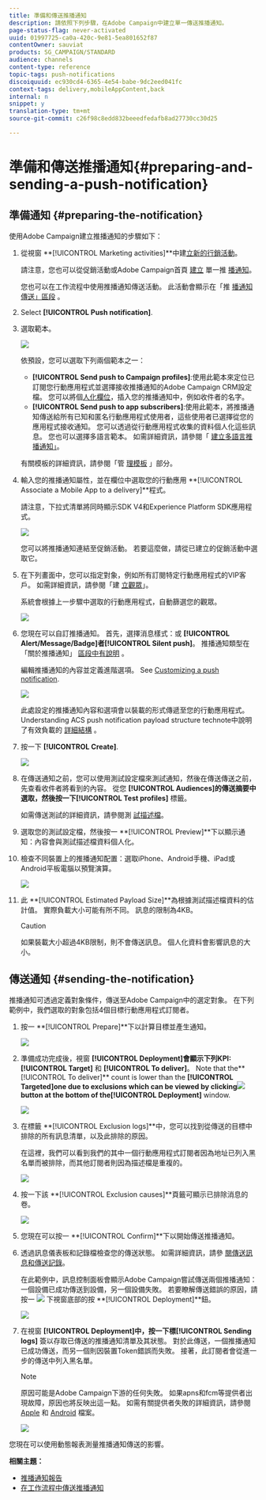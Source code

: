 ```yaml
---
title: 準備和傳送推播通知
description: 請依照下列步驟，在Adobe Campaign中建立單一傳送推播通知。
page-status-flag: never-activated
uuid: 01997725-ca0a-420c-9e81-5ea801652f87
contentOwner: sauviat
products: SG_CAMPAIGN/STANDARD
audience: channels
content-type: reference
topic-tags: push-notifications
discoiquuid: ec930cd4-6365-4e54-babe-9dc2eed041fc
context-tags: delivery,mobileAppContent,back
internal: n
snippet: y
translation-type: tm+mt
source-git-commit: c26f98c8edd832beeedfedafb8ad27730cc30d25

---
```



# 準備和傳送推播通知{#preparing-and-sending-a-push-notification}

## 準備通知 {#preparing-the-notification}

使用Adobe Campaign建立推播通知的步驟如下：

1. 從視窗 **[!UICONTROL Marketing activities]**中建[立新的行銷活動](../../start/using/marketing-activities.md#creating-a-marketing-activity)。

   請注意，您也可以從促銷活動或Adobe Campaign首頁 [建立](../../start/using/marketing-activities.md#creating-a-marketing-activity) 單一推 [播通知](../../start/using/interface-description.md#home-page)。

   您也可以在工作流程中使用推播通知傳送活動。 此活動會顯示在「推 [播通知傳送」區段](../../automating/using/push-notification-delivery.md) 。

1. Select **[!UICONTROL Push notification]**.
1. 選取範本。

   ![](assets/push_notif_type.png)

   依預設，您可以選取下列兩個範本之一：

   * **[!UICONTROL Send push to Campaign profiles]**:使用此範本來定位已訂閱您行動應用程式並選擇接收推播通知的Adobe Campaign CRM設定檔。 您可以將個[人化欄位](../../designing/using/personalization.md#inserting-a-personalization-field)，插入您的推播通知中，例如收件者的名字。
   * **[!UICONTROL Send push to app subscribers]**:使用此範本，將推播通知傳送給所有已知和匿名行動應用程式使用者，這些使用者已選擇從您的應用程式接收通知。 您可以透過從行動應用程式收集的資料個人化這些訊息。
   您也可以選擇多語言範本。 如需詳細資訊，請參閱「 [建立多語言推播通知」](../../channels/using/creating-a-multilingual-push-notification.md)。

   有關模板的詳細資訊，請參閱「管 [理模板](../../start/using/marketing-activity-templates.md) 」部分。

1. 輸入您的推播通知屬性，並在欄位中選取您的行動應用 **[!UICONTROL Associate a Mobile App to a delivery]**程式。

   請注意，下拉式清單將同時顯示SDK V4和Experience Platform SDK應用程式。

   ![](assets/push_notif_properties.png)

   您可以將推播通知連結至促銷活動。 若要這麼做，請從已建立的促銷活動中選取它。

1. 在下列畫面中，您可以指定對象，例如所有訂閱特定行動應用程式的VIP客戶。 如需詳細資訊，請參閱「建 [立觀眾](../../audiences/using/creating-audiences.md)」。

   系統會根據上一步驟中選取的行動應用程式，自動篩選您的觀眾。

   ![](assets/push_notif_audience.png)

1. 您現在可以自訂推播通知。 首先，選擇消息樣式：或 **[!UICONTROL Alert/Message/Badge]**者**[!UICONTROL Silent push]**。 推播通知類型在「關於推播通知」 [區段中有說明](../../channels/using/about-push-notifications.md) 。

   編輯推播通知的內容並定義進階選項。 See [Customizing a push notification](../../channels/using/customizing-a-push-notification.md).

   ![](assets/push_notif_content.png)

   此處設定的推播通知內容和選項會以裝載的形式傳遞至您的行動應用程式。 Understanding ACS push notification payload structure technote中說明了有效負載的 [詳細結構](https://helpx.adobe.com/campaign/kb/understanding-campaign-standard-push-notifications-payload-struc.html) 。

1. 按一下 **[!UICONTROL Create]**.

   ![](assets/push_notif_content_2.png)

1. 在傳送通知之前，您可以使用測試設定檔來測試通知，然後在傳送傳送之前，先查看收件者將看到的內容。 從您 **[!UICONTROL Audiences]**的傳送摘要中選取，然後按一下**[!UICONTROL Test profiles]** 標籤。

   如需傳送測試的詳細資訊，請參閱測 [試描述檔](../../sending/using/managing-test-profiles-and-sending-proofs.md)。

1. 選取您的測試設定檔，然後按一 **[!UICONTROL Preview]**下以顯示通知：內容會與測試描述檔資料個人化。
1. 檢查不同裝置上的推播通知配置：選取iPhone、Android手機、iPad或Android平板電腦以預覽演算。

   ![](assets/push_notif_preview.png)

1. 此 **[!UICONTROL Estimated Payload Size]**為根據測試描述檔資料的估計值。 實際負載大小可能有所不同。 訊息的限制為4KB。

   >[!CAUTION]
   >
   >如果裝載大小超過4KB限制，則不會傳送訊息。 個人化資料會影響訊息的大小。

## 傳送通知 {#sending-the-notification}

推播通知可透過定義對象條件，傳送至Adobe Campaign中的選定對象。 在下列範例中，我們選取的對象包括4個目標行動應用程式訂閱者。

1. 按一 **[!UICONTROL Prepare]**下以計算目標並產生通知。

   ![](assets/push_send_1.png)

1. 準備成功完成後，視窗 **[!UICONTROL Deployment]**會顯示下列KPI:**[!UICONTROL Target]** 和 **[!UICONTROL To deliver]**。 Note that the**[!UICONTROL To deliver]** count is lower than the **[!UICONTROL Targeted]**one due to exclusions which can be viewed by clicking![](assets/lp_link_properties.png)button at the bottom of the**[!UICONTROL Deployment]** window.

   ![](assets/push_send_2.png)

1. 在標籤 **[!UICONTROL Exclusion logs]**中，您可以找到從傳送的目標中排除的所有訊息清單，以及此排除的原因。

   在這裡，我們可以看到我們的其中一個行動應用程式訂閱者因為地址已列入黑名單而被排除，而其他訂閱者則因為描述檔是重複的。

   ![](assets/push_send_5.png)

1. 按一下該 **[!UICONTROL Exclusion causes]**頁籤可顯示已排除消息的卷。

   ![](assets/push_send_7.png)

1. 您現在可以按一 **[!UICONTROL Confirm]**下以開始傳送推播通知。
1. 透過訊息儀表板和記錄檔檢查您的傳送狀態。 如需詳細資訊，請參 [閱傳送訊息](../../sending/using/confirming-the-send.md)[和傳送記錄](../../sending/using/monitoring-a-delivery.md#delivery-logs)。

   在此範例中，訊息控制面板會顯示Adobe Campaign嘗試傳送兩個推播通知：一個設備已成功傳送到設備，另一個設備失敗。 若要瞭解傳送錯誤的原因，請按一 ![](assets/lp_link_properties.png) 下視窗底部的按 **[!UICONTROL Deployment]**鈕。

   ![](assets/push_send_4.png)

1. 在視窗 **[!UICONTROL Deployment]**中，按一下標**[!UICONTROL Sending logs]** 簽以存取已傳送的推播通知清單及其狀態。 對於此傳送，一個推播通知已成功傳送，而另一個則因裝置Token錯誤而失敗。 接著，此訂閱者會從進一步的傳送中列入黑名單。

   >[!NOTE]
   >
   >原因可能是Adobe Campaign下游的任何失敗。 如果apns和fcm等提供者出現故障，原因也將反映出這一點。 如需有關提供者失敗的詳細資訊，請參閱 [Apple](https://developer.apple.com/library/content/documentation/NetworkingInternet/Conceptual/RemoteNotificationsPG/CommunicatingwithAPNs.html) 和 [Android](https://firebase.google.com/docs/cloud-messaging/http-server-ref) 檔案。

   ![](assets/push_send_6.png)

您現在可以使用動態報表測量推播通知傳送的影響。

**相關主題：**

* [推播通知報告](../../reporting/using/push-notification-report.md)
* [在工作流程中傳送推播通知](../../automating/using/push-notification-delivery.md)

